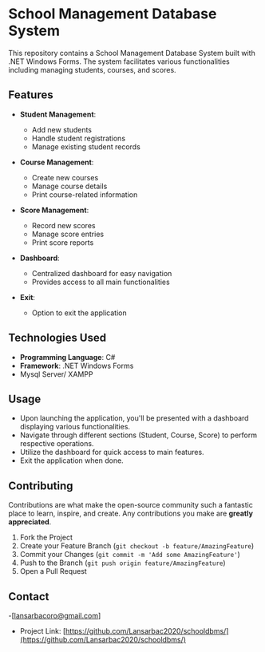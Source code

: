 
# School Management Database System

This repository contains a School Management Database System built with .NET Windows Forms. The system facilitates various functionalities including managing students, courses, and scores.

## Features

- **Student Management**:
  - Add new students
  - Handle student registrations
  - Manage existing student records

- **Course Management**:
  - Create new courses
  - Manage course details
  - Print course-related information

- **Score Management**:
  - Record new scores
  - Manage score entries
  - Print score reports

- **Dashboard**:
  - Centralized dashboard for easy navigation
  - Provides access to all main functionalities

- **Exit**:
  - Option to exit the application

## Technologies Used

- **Programming Language**: C#
- **Framework**: .NET Windows Forms
- Mysql Server/ XAMPP

## Usage

- Upon launching the application, you'll be presented with a dashboard displaying various functionalities.
- Navigate through different sections (Student, Course, Score) to perform respective operations.
- Utilize the dashboard for quick access to main features.
- Exit the application when done.

## Contributing

Contributions are what make the open-source community such a fantastic place to learn, inspire, and create. Any contributions you make are **greatly appreciated**.
1. Fork the Project
2. Create your Feature Branch (`git checkout -b feature/AmazingFeature`)
3. Commit your Changes (`git commit -m 'Add some AmazingFeature'`)
4. Push to the Branch (`git push origin feature/AmazingFeature`)
5. Open a Pull Request

## Contact

-[lansarbacoro@gmail.com]
- Project Link: [https://github.com/Lansarbac2020/schooldbms/](https://github.com/Lansarbac2020/schooldbms/)
